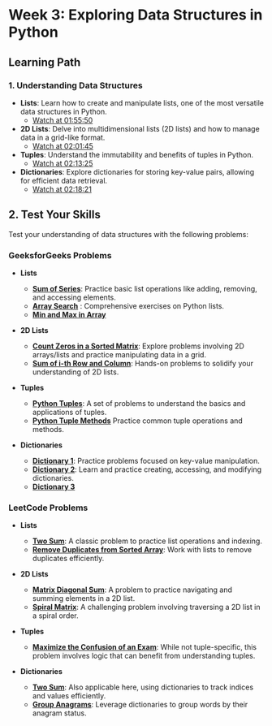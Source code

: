 # Week 3: Exploring Data Structures in Python

## Learning Path

### 1. **Understanding Data Structures**
   - **Lists**: Learn how to create and manipulate lists, one of the most versatile data structures in Python.
     - [Watch at 01:55:50](https://www.youtube.com/watch?v=_uQrJ0TkZlc&t=6950s)
   - **2D Lists**: Delve into multidimensional lists (2D lists) and how to manage data in a grid-like format.
     - [Watch at 02:01:45](https://www.youtube.com/watch?v=_uQrJ0TkZlc&t=7305s)
   - **Tuples**: Understand the immutability and benefits of tuples in Python.
     - [Watch at 02:13:25](https://www.youtube.com/watch?v=_uQrJ0TkZlc&t=8005s)
   - **Dictionaries**: Explore dictionaries for storing key-value pairs, allowing for efficient data retrieval.
     - [Watch at 02:18:21](https://www.youtube.com/watch?v=_uQrJ0TkZlc&t=8301s)

## 2. **Test Your Skills**

   Test your understanding of data structures with the following problems:

### **GeeksforGeeks Problems**
   - **Lists**
     - [**Sum of Series**](https://www.geeksforgeeks.org/problems/sum-of-series2811/1?page=1&difficulty=Basic&sortBy=submissions): Practice basic list operations like adding, removing, and accessing elements.
     - [**Array Search**](https://www.geeksforgeeks.org/problems/search-an-element-in-an-array-1587115621/1?page=1&difficulty=Basic&sortBy=submissions) : Comprehensive exercises on Python lists.
     - [**Min and Max in Array**](https://www.geeksforgeeks.org/problems/find-minimum-and-maximum-element-in-an-array4428/1?page=1&difficulty=Basic&sortBy=submissions)

   - **2D Lists**
     - [**Count Zeros in a Sorted Matrix**](https://www.geeksforgeeks.org/problems/count-zeros-in-a-sorted-matrix/1?page=1&category=Matrix&difficulty=Basic&sortBy=submissions): Explore problems involving 2D arrays/lists and practice manipulating data in a grid.
     - [**Sum of i-th Row and Column**](https://www.geeksforgeeks.org/problems/sums-of-i-th-row-and-i-th-column3054/1?page=1&category=Matrix&difficulty=Basic&sortBy=submissions): Hands-on problems to solidify your understanding of 2D lists.

   - **Tuples**
     - [**Python Tuples**](https://www.geeksforgeeks.org/python-tuples/): A set of problems to understand the basics and applications of tuples.
     - [**Python Tuple Methods**](https://www.geeksforgeeks.org/python-tuple-methods/) Practice common tuple operations and methods.

   - **Dictionaries**
     - [**Dictionary 1**](https://www.geeksforgeeks.org/problems/intro-to-dictionary-python/1?page=1&category=python&difficulty=Easy&sortBy=difficulty): Practice problems focused on key-value manipulation.
     - [**Dictionary 2**](https://www.geeksforgeeks.org/problems/dictionary-in-python-ii/1?page=1&category=python&difficulty=Easy&sortBy=difficulty): Learn and practice creating, accessing, and modifying dictionaries.
     - [**Dictionary 3**](https://www.geeksforgeeks.org/problems/dictionary-in-python-iii/1?page=1&category=python&difficulty=Easy&sortBy=difficulty)
     

### **LeetCode Problems**
   - **Lists**
     - [**Two Sum**](https://leetcode.com/problems/two-sum/): A classic problem to practice list operations and indexing.
     - [**Remove Duplicates from Sorted Array**](https://leetcode.com/problems/remove-duplicates-from-sorted-array/): Work with lists to remove duplicates efficiently.

   - **2D Lists**
     - [**Matrix Diagonal Sum**](https://leetcode.com/problems/matrix-diagonal-sum/): A problem to practice navigating and summing elements in a 2D list.
     - [**Spiral Matrix**](https://leetcode.com/problems/spiral-matrix/): A challenging problem involving traversing a 2D list in a spiral order.

   - **Tuples**
     - [**Maximize the Confusion of an Exam**](https://leetcode.com/problems/maximize-the-confusion-of-an-exam/): While not tuple-specific, this problem involves logic that can benefit from understanding tuples.

   - **Dictionaries**
     - [**Two Sum**](https://leetcode.com/problems/two-sum/): Also applicable here, using dictionaries to track indices and values efficiently.
     - [**Group Anagrams**](https://leetcode.com/problems/group-anagrams/): Leverage dictionaries to group words by their anagram status.
